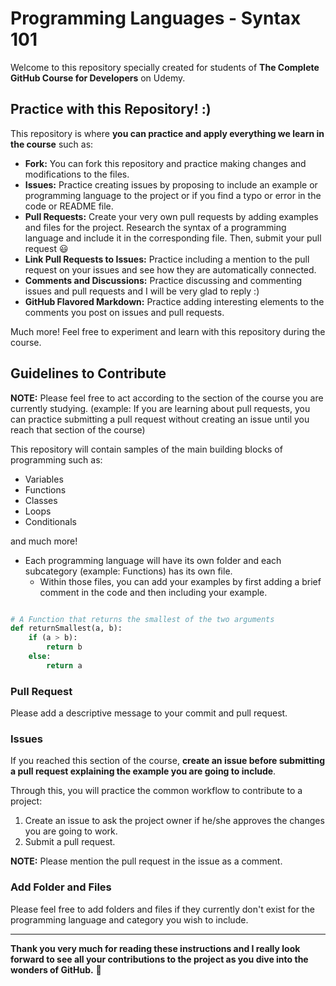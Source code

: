 # Programming Languages - Syntax 101

Welcome to this repository specially created for students of **The Complete GitHub Course for Developers** on Udemy. 

## Practice with this Repository! :)

This repository is where **you can practice and apply everything we learn in the course** such as:

- **Fork:** You can fork this repository and practice making changes and modifications to the files.
- **Issues:** Practice creating issues by proposing to include an example or programming language to the project or if you find a typo or error in the code or README file.
- **Pull Requests:** Create your very own pull requests by adding examples and files for the project. Research the syntax of a programming language and include it in the corresponding file. Then, submit your pull request :smiley:
- **Link Pull Requests to Issues:** Practice including a mention to the pull request on your issues and see how they are automatically connected.
- **Comments and Discussions:** Practice discussing and commenting issues and pull requests and I will be very glad to reply :)
- **GitHub Flavored Markdown:** Practice adding interesting elements to the comments you post on issues and pull requests.

Much more! Feel free to experiment and learn with this repository during the course.

## Guidelines to Contribute

**NOTE:** Please feel free to act according to the section of the course you are currently studying. (example: If you are learning about pull requests, you can practice submitting a pull request without creating an issue until you reach that section of the course)

This repository will contain samples of the main building blocks of programming such as:

- Variables
- Functions
- Classes
- Loops
- Conditionals

and much more!

- Each programming language will have its own folder and each subcategory (example: Functions) has its own file. 
    - Within those files, you can add your examples by first adding a brief comment in the code and then including your example.

```  python

# A Function that returns the smallest of the two arguments
def returnSmallest(a, b):
	if (a > b):
		return b
	else:
		return a
```

### Pull Request

Please add a descriptive message to your commit and pull request.
 
### Issues

If you reached this section of the course, **create an issue before submitting a pull request explaining the example you are going to include**. 

Through this, you will practice the common workflow to contribute to a project: 

1. Create an issue to ask the project owner if he/she approves the changes you are going to work.
2. Submit a pull request.

**NOTE:** Please mention the pull request in the issue as a comment.

### Add Folder and Files

Please feel free to add folders and files if they currently don't exist for the programming language and category you wish to include.

---------------

**Thank you very much for reading these instructions and I really look forward to see all your contributions to the project as you dive into the wonders of GitHub.** :star2: